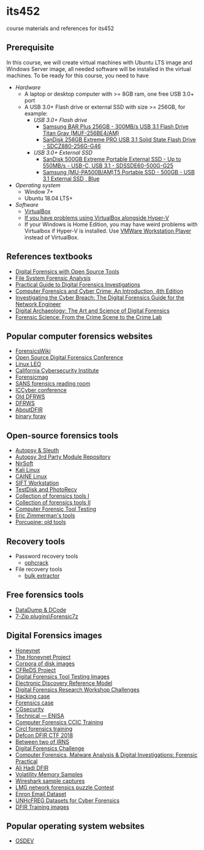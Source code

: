 # its452
course materials and references for its452

## Prerequisite
In this course, we will create virtual machines with  Ubuntu LTS image and Windows Server image, all needed software will be installed  in the virtual machines. To be ready for this course, you need to have
* _Hardware_
  * A laptop or desktop computer with >= 8GB ram, one free USB 3.0+ port
  * A USB 3.0+ Flash drive or external SSD with size >= 256GB, for example:
    * _USB 3.0+ Flash drive_
      * [Samsung BAR Plus 256GB - 300MB/s USB 3.1 Flash Drive Titan Gray (MUF-256BE4/AM)](https://www.amazon.com/Samsung-BAR-Plus-32GB-MUF-32BE4/dp/B07BPKL2D2?ref\_=fsclp\_pl\_dp\_2&th=1)
      * [SanDisk 256GB Extreme PRO USB 3.1 Solid State Flash Drive - SDCZ880-256G-G46](https://www.amazon.com/dp/B01N7QDO7M/ref=emc\_b\_5\_t)
    * _USB 3.0+  External SSD_
      * [SanDisk 500GB Extreme Portable External SSD - Up to 550MB/s - USB-C, USB 3.1 - SDSSDE60-500G-G25](https://www.amazon.com/SanDisk-500GB-Extreme-Portable-External/dp/B078SWJ3CF/ref=sr\_1\_1?dchild=1&keywords=SanDisk\+500GB\+Extreme\+Portable\+External\+SSD\+-\+Up\+to\+550MB%2Fs\+-\+USB-C%2C\+USB\+3\.1\+-\+SDSSDE60-500G-G25&qid=1588950864&s=electronics&sr=1-1)
      * [Samsung (MU-PA500B/AM)T5 Portable SSD - 500GB - USB 3.1 External SSD , Blue ](https://www.amazon.com/Samsung-T5-Portable-SSD-MU-PA500B/dp/B073GZBT36?ref\_=fsclp\_pl\_dp\_3&th=1)
* _Operating system_
  * Window 7+ 
  * Ubuntu 18.04 LTS+
* _Software_
  * [VirtualBox](https://www.virtualbox.org/)
  * [If you have problems using VirtualBox alongside Hyper-V](./hyper.md)
  * If your Windows is Home Edition, you may have weird problems with Virtualbox if Hyper-V is installed. Use [VMWare Workstation Player](https://www.vmware.com/products/workstation-player/workstation-player-evaluation.html) instead of VirtualBox.

## References textbooks
* [Digital Forensics with Open Source Tools](https://www.oreilly.com/library/view/digital-forensics-with/9781597495868/)
* [File System Forensic Analysis](https://www.pearson.com/us/higher-education/program/Carrier-File-System-Forensic-Analysis/PGM270599.html)
* [Practical Guide to Digital Forensics Investigations](https://www.pearson.com/us/higher-education/program/Hayes-Practical-Guide-to-Digital-Forensics-Investigations-A-2nd-Edition/PGM1987452.html)
* [Computer Forensics and Cyber Crime: An Introduction, 4th Edition](https://www.pearson.com/us/higher-education/program/Britz-Computer-Forensics-and-Cyber-Crime-An-Introduction-4th-Edition/PGM1903947.html)
* [Investigating the Cyber Breach: The Digital Forensics Guide for the Network Engineer](https://www.pearson.com/us/higher-education/program/Muniz-Investigating-the-Cyber-Breach-The-Digital-Forensics-Guide-for-the-Network-Engineer/PGM1776465.html)
* [Digital Archaeology: The Art and Science of Digital Forensics](https://www.pearson.com/us/higher-education/program/Graves-Digital-Archaeology-The-Art-and-Science-of-Digital-Forensics/PGM127243.html)
* [Forensic Science: From the Crime Scene to the Crime Lab](https://www.pearson.com/us/higher-education/program/Saferstein-Forensic-Science-From-the-Crime-Scene-to-the-Crime-Lab-RENTAL-EDITION-4th-Edition/PGM1801322.html)

## Popular computer forensics websites
* [ForensicsWiki](http://www.forensicswiki.org/wiki/Main_Page)
* [Open Source Digital Forensics Conference](https://www.osdfcon.org/)
* [Linux LEO](https://linuxleo.com/)
* [California Cybersecurity Institute](https://cci.calpoly.edu/)
* [Forensicmag](https://www.forensicmag.com/topics/digital-forensics)
* [SANS forensics reading room](https://www.sans.org/reading-room/whitepapers/forensics/)
* [ICCyber conference](http://www.iccyber.org/en/)
* [Old DFRWS](http://old.dfrws.org/index.shtml)
* [DFRWS](http://dfrws.org/)
* [AboutDFIR](https://aboutdfir.com/)
* [binary foray](https://binaryforay.blogspot.com/)


## Open-source forensics tools
* [Autopsy & Sleuth](http://sleuthkit.org/)
* [Autopsy 3rd Party Module Repository](https://github.com/sleuthkit/autopsy_addon_modules)
* [NirSoft](http://www.nirsoft.net/)
* [Kali Linux](https://www.kali.org)
* [CAINE Linux](https://www.caine-live.net)
* [SIFT Workstation](https://digital-forensics.sans.org)
* [TestDisk and PhotoRecv](https://www.cgsecurity.org/)
* [Collection of forensics tools I](http://www.e-evidence.info/)
* [Collection of forensics tools II](http://www.forensics.nl/)
* [Computer Forensic Tool Testing](http://www.cftt.nist.org/disk_imaging.htm)
* [Eric Zimmerman's tools](https://ericzimmerman.github.io)
* [Porcupine: old tools](http://www.porcupine.org/)

## Recovery tools
* Password recovery tools
  * [ophcrack](https://ophcrack.sourceforge.io/) 
* File recovery tools
  * [bulk extractor](http://downloads.digitalcorpora.org/downloads/bulk_extractor/)

## Free forensics tools
* [DataDump & DCode](https://www.digital-detective.net/digital-forensic-software/free-tools/)
* [7-Zip plugins\Forensic7z](http://www.tc4shell.com/en/7zip/forensic7z/)

## Digital Forensics images
* [Honeynet](https://www.honeynet.org/)
* [The Honeynet Project](http://old.honeynet.org/)
* [Corpora of disk images](https://digitalcorpora.org/)
* [CFReDS Project](https://www.cfreds.nist.gov/)
* [Digital Forensics Tool Testing Images]( http://dftt.sourceforge.net)
* [Electronic Discovery Reference Model](https://www.edrm.net/)
* [Digital Forensics Research Workshop Challenges](http://www.dfrws.org)
* [Hacking case](https://www.cfreds.nist.gov/Hacking_Case.html)
* [Forensics case](http://www.forensickb.com)
* [CGsecurity](https://www.cgsecurity.org)
* [Technical — ENISA](https://www.enisa.europa.eu/topics/trainings-for-cybersecurity-specialists/online-training-material/technical-operational)
* [Computer Forensics CCIC Training](https://cci.calpoly.edu/2019-digital-forensics-downloads)
* [Circl forensics training](https://www.circl.lu/services/forensic-training-materials/)
* [Defcon DFIR CTF 2018](https://www.hecfblog.com/2018/08/daily-blog-451-defcon-dfir-ctf-2018.html)
* [Between two of IRNS](https://betweentwodfirns.blogspot.com/2016/11/forensic-ctf-baud-james-baud.html)
* [Digital Forensics Challenge](http://dfchallenge.org/)
* [Computer Forensics, Malware Analysis & Digital Investigations: Forensic Practical](http://www.forensickb.com/2008/01/forensic-practical.html)
* [Ali Hadi DFIR](https://www.ashemery.com/dfir.html)
* [Volatility Memory Samples](https://github.com/volatilityfoundation/volatility/wiki/Memory-Samples)
* [Wireshark sample captures](https://wiki.wireshark.org/SampleCaptures)
* [LMG network forensics puzzle Contest ](http://forensicscontest.com/puzzles)
* [Enron Email Dataset](https://www.cs.cmu.edu/~enron/)
* [UNHcFREG Datasets for Cyber Forensics ](https://datasets.fbreitinger.de/datasets/)
* [DFIR Training images](https://www.dfir.training/resources/downloads/ctf-forensic-test-images/more-images)

## Popular operating system websites
* [OSDEV](https://wiki.osdev.org)


